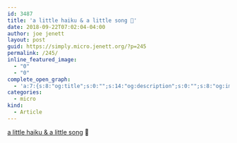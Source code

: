 ```yaml
---
id: 3487
title: 'a little haiku & a little song 🎵'
date: 2018-09-22T07:02:04-04:00
author: joe jenett
layout: post
guid: https://simply.micro.jenett.org/?p=245
permalink: /245/
inline_featured_image:
  - "0"
  - "0"
complete_open_graph:
  - 'a:7:{s:8:"og:title";s:0:"";s:14:"og:description";s:0:"";s:8:"og:image";s:0:"";s:7:"og:type";s:0:"";s:12:"twitter:card";s:7:"summary";s:19:"twitter:description";s:0:"";s:15:"twitter:creator";s:0:"";}'
categories:
  - micro
kind:
  - Article
---
```

[a little haiku & a little song](https://simply.personal.jenett.org/fringes/) 🎵